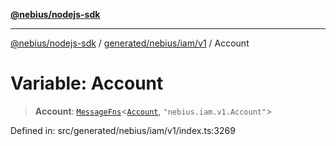 [**@nebius/nodejs-sdk**](../../../../../README.md)

---

[@nebius/nodejs-sdk](../../../../../README.md) / [generated/nebius/iam/v1](../README.md) / Account

# Variable: Account

> **Account**: [`MessageFns`](../../../../../runtime/protos/core/interfaces/MessageFns.md)\<[`Account`](../interfaces/Account.md), `"nebius.iam.v1.Account"`\>

Defined in: src/generated/nebius/iam/v1/index.ts:3269
